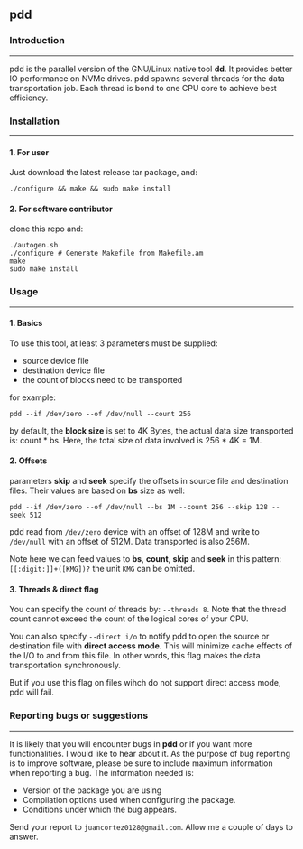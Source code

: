 ## pdd

### Introduction
---
pdd is the parallel version of the GNU/Linux native tool **dd**. It provides better IO performance on NVMe drives.
pdd spawns several threads for the data transportation job. Each thread is bond to one CPU core to achieve best efficiency.

### Installation
---
#### 1. For user
Just download the latest release tar package, and:
```shell
./configure && make && sudo make install
```

#### 2. For software contributor
clone this repo and:
```shell
./autogen.sh
./configure # Generate Makefile from Makefile.am
make
sudo make install
```

### Usage
---
#### 1. Basics
To use this tool, at least 3 parameters must be supplied:
* source device file
* destination device file
* the count of blocks need to be transported

for example:
```shell
pdd --if /dev/zero --of /dev/null --count 256
```

by default, the **block size** is set to 4K Bytes, the actual data size transported is: count * bs.
Here, the total size of data involved is 256 * 4K = 1M.

#### 2. Offsets
parameters **skip** and **seek** specify the offsets in source file and destination files. Their values are based
on **bs** size as well:
```shell
pdd --if /dev/zero --of /dev/null --bs 1M --count 256 --skip 128 --seek 512
```
pdd read from `/dev/zero` device with an offset of 128M and write to `/dev/null` with an offset of 512M. Data transported is
also 256M.

Note here we can feed values to **bs**, **count**, **skip** and **seek** in this pattern: `[[:digit:]]+([KMG])?`
the unit `KMG` can be omitted.

#### 3. Threads & direct flag 
You can specify the count of threads by: `--threads 8`.
Note that the thread count cannot exceed the count of the logical cores of your CPU.

You can also specify `--direct i/o` to notify pdd to open the source or destination file with **direct access mode**.
This will minimize cache effects of the I/O to and from this file. In other words, this flag makes the data transportation
synchronously.

But if you use this flag on files wihch do not support direct access mode, pdd will fail.

### Reporting bugs or suggestions
---
It is likely that you will encounter bugs in **pdd** or if you want more functionalities. I would like to hear about it. As the
purpose of bug reporting is to improve software, please be sure to include maximum information when reporting a bug. The information
needed is:
* Version of the package you are using
* Compilation options used when configuring the package.
* Conditions under which the bug appears.

Send your report to `juancortez0128@gmail.com`. Allow me a couple of days to answer.
